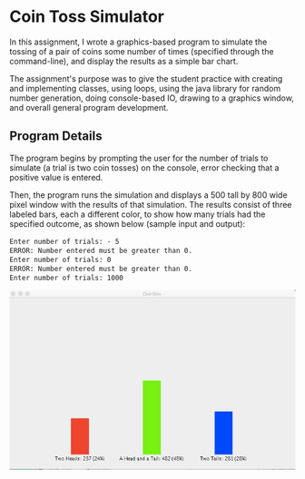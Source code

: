 # Coin Toss Simulator

In this assignment, I wrote a graphics-based program to simulate the tossing of a pair of coins some number of times (specified through the command-line), and display the results as a simple bar chart.

The assignment's purpose was to give the student practice with creating and implementing classes, using loops, using the java library for random number generation, doing console-based IO, drawing to a graphics window, and overall general program development.



## Program Details 

The program begins by prompting the user for the number of trials to simulate (a trial is two
coin tosses) on the console, error checking that a positive value is entered.

Then, the program runs the simulation and displays a 500 tall by 800 wide pixel window with the results of that simulation. The results consist of three labeled bars, each a different color, to show how many trials had the specified outcome, as shown below (sample input and output):

```
Enter number of trials: - 5
ERROR: Number entered must be greater than 0.
Enter number of trials: 0
ERROR: Number entered must be greater than 0.
Enter number of trials: 1000
```

![sample-output-pa1](\sample-output-pa1.png)